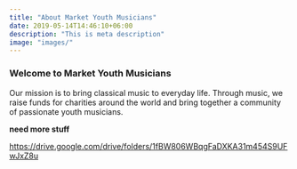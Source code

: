 ```yaml
---
title: "About Market Youth Musicians"
date: 2019-05-14T14:46:10+06:00
description: "This is meta description"
image: "images/"
---
```


### Welcome to **Market Youth Musicians**

Our mission is to bring classical music to everyday life.  Through music, we raise funds for charities around the world and bring together a community of passionate youth musicians.

**need more stuff**

https://drive.google.com/drive/folders/1fBW806WBqgFaDXKA31m454S9UFwJxZ8u
